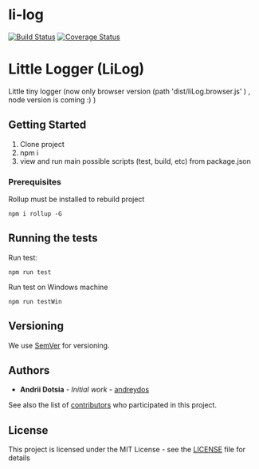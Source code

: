 # li-log

[![Build Status](https://travis-ci.org/andreydos/li-log.svg?branch=master)](https://travis-ci.org/andreydos/li-log)
[![Coverage Status](https://coveralls.io/repos/github/andreydos/li-log/badge.svg?branch=master)](https://coveralls.io/github/andreydos/li-log?branch=master)

# Little Logger (LiLog)

Little tiny logger (now only browser version (path 'dist/liLog.browser.js' ) , node version is coming :) )

## Getting Started

1. Clone project
2. npm i
3. view and run main possible scripts (test, build, etc) from package.json

### Prerequisites

Rollup must be installed to rebuild project

```
npm i rollup -G
```

## Running the tests

Run test:

```
npm run test
```

Run test on Windows machine

```
npm run testWin
```

## Versioning

We use [SemVer](http://semver.org/) for versioning. 

## Authors

* **Andrii Dotsia** - *Initial work* - [andreydos](https://github.com/andreydos)

See also the list of [contributors](https://github.com/andreydos/li-log/graphs/contributors) who participated in this project.

## License

This project is licensed under the MIT License - see the [LICENSE](LICENSE) file for details